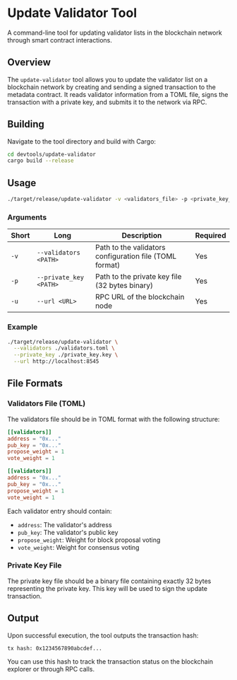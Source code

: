 # Update Validator Tool

A command-line tool for updating validator lists in the blockchain network through smart contract interactions.

## Overview

The `update-validator` tool allows you to update the validator list on a blockchain network by creating and sending a signed transaction to the metadata contract. It reads validator information from a TOML file, signs the transaction with a private key, and submits it to the network via RPC.

## Building

Navigate to the tool directory and build with Cargo:

```bash
cd devtools/update-validator
cargo build --release
```

## Usage

```bash
./target/release/update-validator -v <validators_file> -p <private_key_file> -u <node_url>
```

### Arguments

| Short | Long                   | Description                                             | Required |
| ----- | ---------------------- | ------------------------------------------------------- | -------- |
| `-v`  | `--validators <PATH>`  | Path to the validators configuration file (TOML format) | Yes      |
| `-p`  | `--private_key <PATH>` | Path to the private key file (32 bytes binary)          | Yes      |
| `-u`  | `--url <URL>`          | RPC URL of the blockchain node                          | Yes      |

### Example

```bash
./target/release/update-validator \
  --validators ./validators.toml \
  --private_key ./private_key.key \
  --url http://localhost:8545
```

## File Formats

### Validators File (TOML)

The validators file should be in TOML format with the following structure:

```toml
[[validators]]
address = "0x..."
pub_key = "0x..."
propose_weight = 1
vote_weight = 1

[[validators]]
address = "0x..."
pub_key = "0x..."
propose_weight = 1
vote_weight = 1
```

Each validator entry should contain:

-   `address`: The validator's address
-   `pub_key`: The validator's public key
-   `propose_weight`: Weight for block proposal voting
-   `vote_weight`: Weight for consensus voting

### Private Key File

The private key file should be a binary file containing exactly 32 bytes representing the private key. This key will be used to sign the update transaction.

## Output

Upon successful execution, the tool outputs the transaction hash:

```
tx hash: 0x1234567890abcdef...
```

You can use this hash to track the transaction status on the blockchain explorer or through RPC calls.

